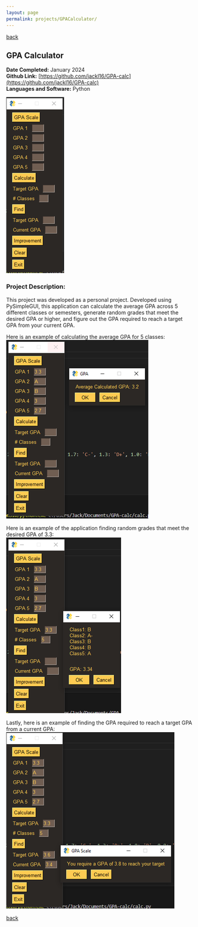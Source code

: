 ```yaml
---
layout: page
permalink: projects/GPACalculator/
---
```

[back](/projects/)
## GPA Calculator
**Date Completed:** January 2024  
**Github Link:** [https://github.com/jackl16/GPA-calc](https://github.com/jackl16/GPA-calc)  
**Languages and Software:** Python  

![](/assets/GPACalculator.png)
### Project Description:
This project was developed as a personal project. Developed using PySimpleGUI, this application can calculate the average GPA across 5 different classes or semesters, generate random grades that meet the desired GPA or higher, and figure out the GPA required to reach a target GPA from your current GPA. 

Here is an example of calculating the average GPA for 5 classes:  
![](/assets/GPACalculatorCalcGPA.png)

Here is an example of the application finding random grades that meet the desired GPA of 3.3:  
![](/assets/GPACalculatorRandom.PNG)

Lastly, here is an example of finding the GPA required to reach a target GPA from a current GPA:  
![](/assets/GPACalculatorTarget.png)

[back](/projects/)